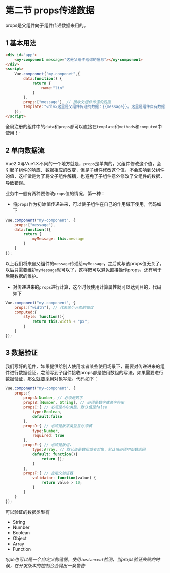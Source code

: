 # 第二节 props传递数据

props是父组件向子组件传递数据来用的。

## 1 基本用法

```html
<div id="app">
    <my-component message="这是父组件给你的信息"></my-component>
</div>
<script>
    Vue.componnet("my-componet",{
        data:function() {
            return {
                name:"lin"
            }
        },
        props:["message"], // 接收父组件传递的数据
        template:"<div>这里是父组件传递的数据：{{message}}。这里是组件自有数据:{{name}}</div>"
    });
</script>
```

全局注册的组件中的`data`和`props`都可以直接在`template`和`methods`和`computed`中使用！·

## 2 单向数据流

Vue2.X与Vue1.X不同的一个地方就是，`props`是单向的，父组件修改这个值，会引起子组件的响应、数据相应的改变，但是子组件修改这个值，不会影响到父组件的值，这样做是为了将父子组件解耦，也避免了子组件意外修改了父组件的数据，导致错误。

业务中一般有两种要修改`props`值的情况，第一种：

- 将`props`作为初始值传递进来，可以使子组件在自己的作用域下使用，代码如下

```javascript
Vue.component("my-component", {
    props:["message"],
    data:function(){
        return {
            myMessage: this.message
        }
    }
});
```

以上我们将来自父组件的`message`传递给`myMessage`，之后就与该props值无关了，以后只需要维护`myMessage`就可以了，这样既可以避免直接操作props，还有利于后期数据的维护。

- 对传递进来的`props`进行计算，这个时候使用计算属性就可以达到目的，代码如下

```javascript
Vue.component("my-component", {
    props:["width"], // 代表某个元素的宽度
    computed:{
        style: function(){
            return this.width + "px";
        }
    }
});
```
## 3 数据验证

我们写好的组件，如果提供给别人使用或者某些使用场景下，需要对传递进来的组件进行数据验证，之前写到子组件接收props都是使用数组的写法，如果需要进行数据验证，那么就要采用对象写法。代码如下：

```javascript
Vue.component("my-component", {
    props:{
        propsA:Number, // 必须是数字
        propsB:[Number, String], // 必须是数字或者字符串
        propsC:{ // 必须是布尔类型，默认值是false
            type:Boolean,
            default:false
        },
        propsD:{ // 必须是数字类型且必须填
            type:Number,
            required: true
        },
        propsE:{ // 必须是数组，
            type:Array, // 默认值是数组或者对象，默认值必须用函数返回
            default: function(){
                return [];
            }
        },
        propsF:{ // 自定义验证器
            validator: function(value) {
                return value > 10;
            }
        }
    }
});
```
可以验证的数据类型有

- String
- Number
- Boolean
- Object
- Array
- Function

*type也可以是一个自定义构造器，使用`instanceof`检测，当props验证失败的时候，在开发版本的控制台会抛出一条警告*
